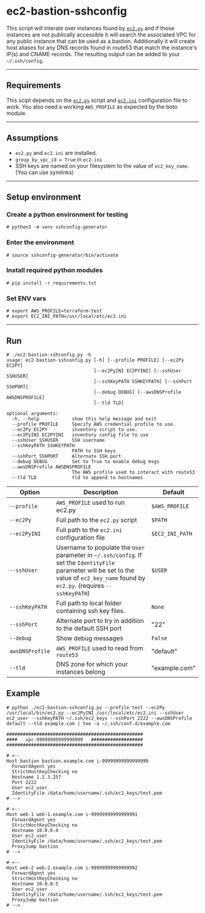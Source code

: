 # ec2-bastion-sshconfig
This script will interate over instances found by [`ec2.py`](https://raw.githubusercontent.com/ansible/ansible/stable-1.9/plugins/inventory/ec2.py) and if those instances are not publically accessible it will search the associated VPC for any public instance that can be used as a bastion.  Additionally it will create host aliases for any DNS records found in route53 that match the instance's IP(s) and CNAME records. The resulting output can be added to your `~/.ssh/config`. 

---

## Requirements
This scipt depends on the [`ec2.py`](https://raw.githubusercontent.com/ansible/ansible/stable-1.9/plugins/inventory/ec2.py) script and [`ec2.ini`](https://raw.githubusercontent.com/ansible/ansible/stable-1.9/plugins/inventory/ec2.ini) configuration file to work.  You also need a working `AWS_PROFILE` as expected by the boto module.

---
## Assumptions
* `ec2.py` and `ec2.ini` are installed.
* `group_by_vpc_id = True` in `ec2.ini`
* SSH keys are named on your filesystem to the value of `ec2_key_name`. (You can use symlinks) 

---
## Setup environment
### Create a python environment for testing

```# python3 -m venv sshconfig-generator```

### Enter the environment

```# source sshconfig-generator/bin/activate```

### Install required python modules

```# pip install -r requirements.txt```

### Set ENV vars
```
# export AWS_PROFILE=terraform-test
# export EC2_INI_PATH=/usr/local/etc/ec2.ini
```
---
## Run

```
# ./ec2-bastion-sshconfig.py -h
usage: ec2-bastion-sshconfig.py [-h] [--profile PROFILE] [--ec2Py EC2PY]
                                [--ec2PyINI EC2PYINI] [--sshUser SSHUSER]
                                [--sshKeyPATH SSHKEYPATH] [--sshPort SSHPORT]
                                [--debug DEBUG] [--awsDNSProfile AWSDNSPROFILE]
                                [--tld TLD]

optional arguments:
  -h, --help            show this help message and exit
  --profile PROFILE     Specify AWS credential profile to use.
  --ec2Py EC2PY         inventory script to use.
  --ec2PyINI EC2PYINI   inventory config file to use
  --sshUser SSHUSER     SSH username
  --sshKeyPATH SSHKEYPATH
                        PATH to SSH keys
  --sshPort SSHPORT     Alternate SSH port
  --debug DEBUG         Set to True to enable debug msgs
  --awsDNSProfile AWSDNSPROFILE
                        The AWS profile used to interact with route53
  --tld TLD             tld to append to hostnames
```

| Option | Description | Default |
| ------ | ----------- | ------- |
| `--profile` | `AWS_PROFILE` used to run ec2.py | `$AWS_PROFILE` |
| `--ec2Py` | Full path to the `ec2.py` script | `$PATH` |
| `--ec2PyINI` | Full path to the `ec2.ini` configuration file | `$EC2_INI_PATH` |
| `--sshUser` |  Username to populate the `User` parameter in `~/.ssh/config`. If set the `IdentityFile` parameter will be set to the value of `ec2_key_name` found by `ec2.py`. (requires `--sshKeyPATH`) | `$USER` |
| `--sshKeyPATH` | Full path to local folder containing ssh key files. | `None` |
| `--sshPort` | Alternate port to try in addition to the default SSH port | "22" |
| `--debug` | Show debug messages | `False` |
| `awsDNSProfile` | `AWS_PROFILE` used to read from `route53` | "default"
| `--tld` | DNS zone for which your instances belong | "example.com" |

## Example 
```
# python ./ec2-bastion-sshconfig.py --profile test --ec2Py /usr/local/bin/ec2.py --ec2PyINI /usr/local/etc/ec2.ini --sshUser ec2_user --sshKeyPATH ~/.ssh/ec2_keys --sshPort 2222 --awsDNSProfile default --tld example.com | tee -a ~/.ssh/conf.d/example.com

##################################################
####   vpc-99999999999999999   ###################
##################################################

# <--
Host bastion bastion.example.com i-99999999999999999
  ForwardAgent yes
  StrictHostKeyChecking no
  Hostname 1.2.3.257
  Port 2222
  User ec2_user
  IdentityFile /data/home/username/.ssh/ec2_keys/test.pem
# -->

# <--
Host web-1 web-1.example.com i-99999999999999991
  ForwardAgent yes
  StrictHostKeyChecking no
  Hostname 10.0.0.4
  User ec2_user
  IdentityFile /data/home/username/.ssh/ec2_keys/test.pem
  ProxyJump bastion
# -->

# <--
Host web-2 web-2.example.com i-99999999999999992
  ForwardAgent yes
  StrictHostKeyChecking no
  Hostname 10.0.0.5
  User ec2_user
  IdentityFile /data/home/username/.ssh/ec2_keys/test.pem
  ProxyJump bastion
# -->

```
